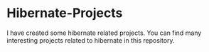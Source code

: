 # Hibernate-Projects
I have created some hibernate related projects. You can find many interesting projects related to hibernate in this repository.
